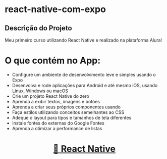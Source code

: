# react-native-com-expo

## Descrição do Projeto
<p>Meu primeiro curso utilizando React Native e realizado na plataforma Alura!</p>

O que contém no App:
=================

- Configure um ambiente de desenvolvimento leve e simples usando o Expo
- Desenvolva e rode aplicações para Android e até mesmo iOS, usando Linux, Windows ou macOS
- Crie um projeto React Native do zero
- Aprenda a exibir textos, imagens e botões
- Aprenda a criar seus próprios componentes usando
- Faça estilos utilizando conceitos semelhantes ao CSS
- Adeque o layout para tipos e tamanhos de tela diferentes
- Instale fontes do externas do Google Fontes
- Aprenda a otimizar a performance de listas

<h1 align="center">
    <a href="https://reactnative.dev/">🔗 React Native</a>
</h1>
